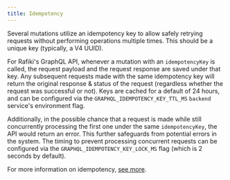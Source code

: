 ```yaml
---
title: Idempotency
---
```


Several mutations utilize an idempotency key to allow safely retrying requests without performing operations multiple times. This should be a unique key (typically, a V4 UUID).

For Rafiki's GraphQL API, whenever a mutation with an `idempotencyKey` is called, the request payload and the request response are saved under that key. Any subsequent requests made with the same idempotency key will return the original response & status of the request (regardless whether the request was successful or not). Keys are cached for a default of 24 hours, and can be configured via the `GRAPHQL_IDEMPOTENCY_KEY_TTL_MS` `backend` service's environment flag.

Additionally, in the possible chance that a request is made while still concurrently processing the first one under the same `idempotencyKey`, the API would return an error. This further safeguards from potential errors in the system. The timing to prevent processing concurrent requests can be configured via the `GRAPHQL_IDEMPOTENCY_KEY_LOCK_MS` flag (which is 2 seconds by default).

For more information on idempotency, [see more](https://en.wikipedia.org/wiki/Idempotence).
